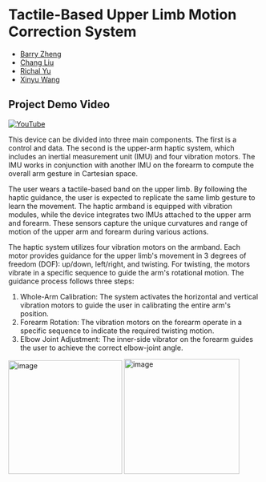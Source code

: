 # Tactile-Based Upper Limb Motion Correction System

- [Barry Zheng](https://github.com/wxzheng25)
- [Chang Liu](https://github.com/fluencycy)
- [Richal Yu](https://github.com/Richal13Yu)
- [Xinyu Wang](https://github.com/wxy02111)

## Project Demo Video

[![YouTube](http://i.ytimg.com/vi/wX_SBOqtOxI/hqdefault.jpg)](https://www.youtube.com/watch?v=wX_SBOqtOxI)

This device can be divided into three main components. The first is a control and data. The second is the upper-arm haptic system, which includes an inertial measurement unit (IMU) and four vibration motors. The IMU works in conjunction with another IMU on the forearm to compute the overall arm gesture in Cartesian space.

The user wears a tactile-based band on the upper limb. By following the haptic guidance, the user is expected to replicate the same limb gesture to learn the movement. The haptic armband is equipped with vibration modules, while the device integrates two IMUs attached to the upper arm and forearm. These sensors capture the unique curvatures and range of motion of the upper arm and forearm during various actions.

The haptic system utilizes four vibration motors on the armband. Each motor provides guidance for the upper limb's movement in 3 degrees of freedom (DOF): up/down, left/right, and twisting. For twisting, the motors vibrate in a specific sequence to guide the arm's rotational motion.
The guidance process follows three steps:
1.	Whole-Arm Calibration: The system activates the horizontal and vertical vibration motors to guide the user in calibrating the entire arm's position.
2.	Forearm Rotation: The vibration motors on the forearm operate in a specific sequence to indicate the required twisting motion.
3.	Elbow Joint Adjustment: The inner-side vibrator on the forearm guides the user to achieve the correct elbow-joint angle.

<img width="227" alt="image" src="https://github.com/user-attachments/assets/35b02e44-d6c7-47bc-a3b5-3325a9307232" />
<img width="230" alt="image" src="https://github.com/user-attachments/assets/02e58061-b05a-441b-8dec-91f779973e2e" />
